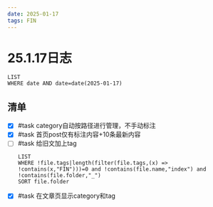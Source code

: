 ```yaml
---
date: 2025-01-17
tags: FIN
---
```


# 25.1.17日志

```dataview
LIST 
WHERE date AND date=date(2025-01-17)
```

## 清单

- [x] #task category自动按路径进行管理，不手动标注
- [x] #task 首页post仅有标注内容+10条最新内容
- [ ] #task 给旧文加上tag
    ```dataview
    LIST
    WHERE !file.tags|length(filter(file.tags,(x) => !contains(x,"FIN")))=0 and !contains(file.name,"index") and !contains(file.folder,"_")
    SORT file.folder
    ```
- [x] #task 在文章页显示category和tag
